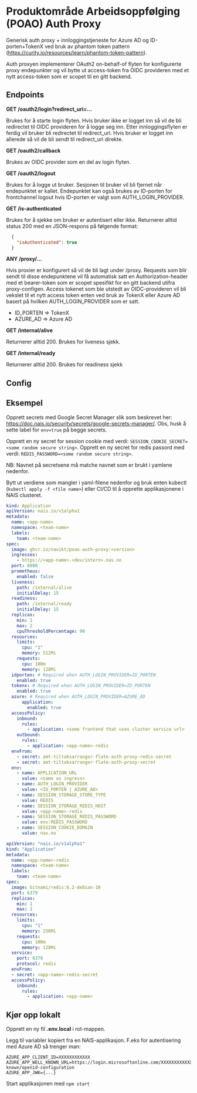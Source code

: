 # Produktområde Arbeidsoppfølging (POAO) Auth Proxy

Generisk auth proxy + innloggingstjeneste for Azure AD og ID-porten+TokenX ved bruk av 
phantom token pattern (https://curity.io/resources/learn/phantom-token-pattern).

Auth proxyen implementerer OAuth2 on-behalf-of flyten for konfigurerte proxy endepunkter 
og vil bytte ut access-token fra OIDC provideren med et nytt access-token som er scopet til en gitt backend.

## Endpoints

**GET /oauth2/login?redirect_uri=...**

Brukes for å starte login flyten. Hvis bruker ikke er logget inn så vil de bli redirectet til OIDC provideren for å logge seg inn.
Etter innloggingsflyten er ferdig vil bruker bli redirectet til redirect_uri.
Hvis bruker er logget inn allerede så vil de bli sendt til redirect_uri direkte.


**GET /oauth2/callback**

Brukes av OIDC provider som en del av login flyten.

**GET /oauth2/logout**

Brukes for å logge ut bruker. Sesjonen til bruker vil bli fjernet når endepunktet er kallet.
Endepunktet kan også brukes av ID-porten for frontchannel logout hvis ID-porten er valgt som AUTH_LOGIN_PROVIDER.

**GET /is-authenticated**

Brukes for å sjekke om bruker er autentisert eller ikke. Returnerer alltid status 200 med en JSON-respons på følgende format:

```json
  {
    "isAuthenticated": true
  }
```

**ANY /proxy/...**

Hvis proxier er konfigurert så vil de bli lagt under /proxy.
Requests som blir sendt til disse endepunktene vil få automatisk satt en Authorization-header med et bearer-token som er scopet spesifikt for en gitt backend utifra proxy-configen.
Access tokenet som ble utstedt av OIDC-provideren vil bli vekslet til et nytt access token enten ved bruk av TokenX eller Azure AD basert på hvilken AUTH_LOGIN_PROVIDER som er satt.

* ID_PORTEN => TokenX
* AZURE_AD => Azure AD

**GET /internal/alive**

Returnerer alltid 200. Brukes for liveness sjekk.

**GET /internal/ready**

Returnerer alltid 200. Brukes for readiness sjekk

## Config


## Eksempel

Opprett secrets med Google Secret Manager slik som beskrevet her: https://doc.nais.io/security/secrets/google-secrets-manager/.
Obs, husk å sette label for `env=true` på begge secrets.

Opprett en ny secret for session cookie med verdi: `SESSION_COOKIE_SECRET=<some random secure string>`.
Opprett en ny secret for redis passord med verdi: `REDIS_PASSWORD=<some random secure string>`.

NB: Navnet på secretsene må matche navnet som er brukt i yamlene nedenfor.

Bytt ut verdiene som mangler i yaml-filene nedenfor og bruk enten kubectl (`kubectl apply -f <file name>`) eller CI/CD til å opprette applikasjonene i NAIS clusteret.

```yaml
kind: Application
apiVersion: nais.io/v1alpha1
metadata:
  name: <app-name>
  namespace: <team-name>
  labels:
    team: <team-name>
spec:
  image: ghcr.io/navikt/poao-auth-proxy:<version>
  ingresses:
    - https://<app-name>.<dev/intern>.nav.no
  port: 8080
  prometheus:
    enabled: false
  liveness:
    path: /internal/alive
    initialDelay: 15
  readiness:
    path: /internal/ready
    initialDelay: 15
  replicas:
    min: 1
    max: 2
    cpuThresholdPercentage: 90
  resources:
    limits:
      cpu: "1"
      memory: 512Mi
    requests:
      cpu: 100m
      memory: 128Mi
  idporten: # Required when AUTH_LOGIN_PROVIDER=ID_PORTEN
    enabled: true
  tokenx: # Required when AUTH_LOGIN_PROVIDER=ID_PORTEN
    enabled: true
  azure: # Required when AUTH_LOGIN_PROVIDER=AZURE_AD
      application:
        enabled: true
  accessPolicy:
    inbound:
      rules:
        - application: <some frontend that uses cluster service url>
    outbound:
      rules:
        - application: <app-name>-redis
  envFrom:
    - secret: amt-tiltaksarrangor-flate-auth-proxy-redis-secret
    - secret: amt-tiltaksarrangor-flate-auth-proxy-secret
  env:
    - name: APPLICATION_URL
      value: <same as ingress>
    - name: AUTH_LOGIN_PROVIDER
      value: <ID_PORTEN | AZURE_AD>
    - name: SESSION_STORAGE_STORE_TYPE
      value: REDIS
    - name: SESSION_STORAGE_REDIS_HOST
      value: <app-name>-redis
    - name: SESSION_STORAGE_REDIS_PASSWORD
      value: env:REDIS_PASSWORD
    - name: SESSION_COOKIE_DOMAIN
      value: nav.no
```

```yaml
apiVersion: "nais.io/v1alpha1"
kind: "Application"
metadata:
  name: <app-name>-redis
  namespace: <team-name>
  labels:
    team: <team-name>
spec:
  image: bitnami/redis:6.2-debian-10
  port: 6379
  replicas:
    min: 1
    max: 1
  resources:
    limits:
      cpu: "1"
      memory: 256Mi
    requests:
      cpu: 100m
      memory: 128Mi
  service:
    port: 6379
    protocol: redis
  envFrom:
  - secret: <app-name>-redis-secret
  accessPolicy:
    inbound:
      rules:
        - application: <app-name>
```

## Kjør opp lokalt

Opprett en ny fil **.env.local** i rot-mappen.

Legg til variabler kopiert fra en NAIS-applikasjon. F.eks for autentisering med Azure AD så trenger man:
```
AZURE_APP_CLIENT_ID=XXXXXXXXXXXX
AZURE_APP_WELL_KNOWN_URL=https://login.microsoftonline.com/XXXXXXXXXXXX/v2.0/.well-known/openid-configuration
AZURE_APP_JWK={...}
```

Start applikasjonen med `npm start`
